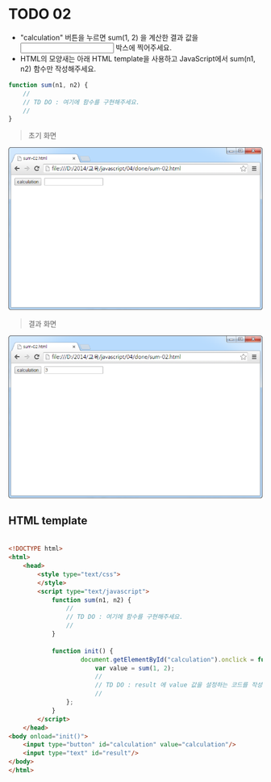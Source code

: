 ﻿TODO 02
========

* "calculation" 버튼을 누르면 sum(1, 2) 을 계산한 결과 값을 <input> 박스에 찍어주세요.
* HTML의 모양새는 아래 HTML template을 사용하고 JavaScript에서 sum(n1, n2) 함수만 작성해주세요.

```javascript
function sum(n1, n2) {
	//
	// TD DO : 여기에 함수를 구현해주세요.
	//
}

```
			
> 초기 화면

![TODO02](https://raw.githubusercontent.com/lightsh/jsstudy/master/04/todo/images/todo_02.png)


> 결과 화면

![TODO02](https://raw.githubusercontent.com/lightsh/jsstudy/master/04/todo/images/todo_02_result.png)

## HTML template

```html

<!DOCTYPE html> 
<html>
	<head>
		<style type="text/css">
		</style>
		<script type="text/javascript">
			function sum(n1, n2) {
			    //
				// TD DO : 여기에 함수를 구현해주세요.
				//
			}
			
			function init() {
					document.getElementById("calculation").onclick = function() {
						var value = sum(1, 2);
						//
						// TD DO : result 에 value 값을 설정하는 코드를 작성해주세요.
						//
				};
			}			
		</script>
	</head>
<body onload="init()">               
	<input type="button" id="calculation" value="calculation"/> 
	<input type="text" id="result"/>  	
</body>
</html>

```
